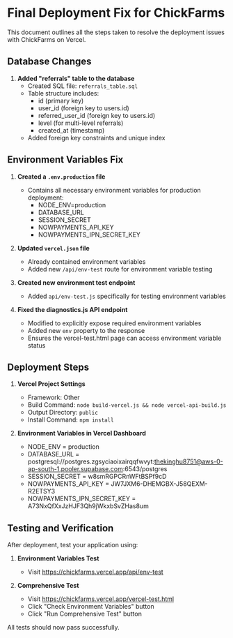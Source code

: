 # Final Deployment Fix for ChickFarms

This document outlines all the steps taken to resolve the deployment issues with ChickFarms on Vercel.

## Database Changes

1. **Added "referrals" table to the database**
   - Created SQL file: `referrals_table.sql`
   - Table structure includes:
     - id (primary key)
     - user_id (foreign key to users.id)
     - referred_user_id (foreign key to users.id)
     - level (for multi-level referrals)
     - created_at (timestamp)
   - Added foreign key constraints and unique index

## Environment Variables Fix

1. **Created a `.env.production` file**
   - Contains all necessary environment variables for production deployment:
     - NODE_ENV=production
     - DATABASE_URL
     - SESSION_SECRET
     - NOWPAYMENTS_API_KEY
     - NOWPAYMENTS_IPN_SECRET_KEY

2. **Updated `vercel.json` file**
   - Already contained environment variables
   - Added new `/api/env-test` route for environment variable testing

3. **Created new environment test endpoint**
   - Added `api/env-test.js` specifically for testing environment variables

4. **Fixed the diagnostics.js API endpoint**
   - Modified to explicitly expose required environment variables
   - Added new `env` property to the response
   - Ensures the vercel-test.html page can access environment variable status

## Deployment Steps

1. **Vercel Project Settings**
   - Framework: Other
   - Build Command: `node build-vercel.js && node vercel-api-build.js`
   - Output Directory: `public`
   - Install Command: `npm install`

2. **Environment Variables in Vercel Dashboard**
   - NODE_ENV = production
   - DATABASE_URL = postgresql://postgres.zgsyciaoixairqqfwvyt:thekinghu8751@aws-0-ap-south-1.pooler.supabase.com:6543/postgres
   - SESSION_SECRET = w8smRGPCRnWFtBSPf9cD
   - NOWPAYMENTS_API_KEY = JW7JXM6-DHEMGBX-J58QEXM-R2ETSY3
   - NOWPAYMENTS_IPN_SECRET_KEY = A73NxQfXxJzHJF3Qh9jWkxbSvZHas8um

## Testing and Verification

After deployment, test your application using:

1. **Environment Variables Test**
   - Visit https://chickfarms.vercel.app/api/env-test

2. **Comprehensive Test**
   - Visit https://chickfarms.vercel.app/vercel-test.html
   - Click "Check Environment Variables" button
   - Click "Run Comprehensive Test" button

All tests should now pass successfully.